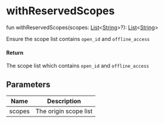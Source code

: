 # withReservedScopes


fun withReservedScopes(scopes: [List](https://kotlinlang.org/api/latest/jvm/stdlib/kotlin.collections/-list/index.html)&lt;[String](https://kotlinlang.org/api/latest/jvm/stdlib/kotlin/-string/index.html)&gt;?): [List](https://kotlinlang.org/api/latest/jvm/stdlib/kotlin.collections/-list/index.html)&lt;[String](https://kotlinlang.org/api/latest/jvm/stdlib/kotlin/-string/index.html)&gt;

Ensure the scope list contains `open_id` and `offline_access`

#### Return

The scope list which contains `open_id` and `offline_access`

## Parameters


| Name | Description |
|---|---|
| scopes | The origin scope list |
